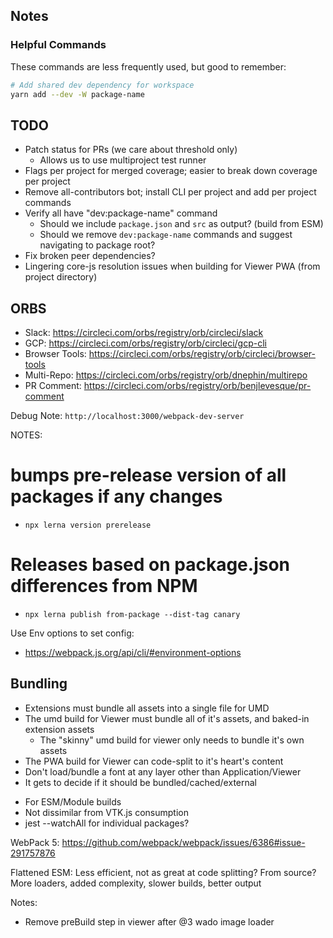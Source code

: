 ## Notes

### Helpful Commands

These commands are less frequently used, but good to remember:

```bash
# Add shared dev dependency for workspace
yarn add --dev -W package-name
```

## TODO

- Patch status for PRs (we care about threshold only)
  - Allows us to use multiproject test runner
- Flags per project for merged coverage; easier to break down coverage per
  project
- Remove all-contributors bot; install CLI per project and add per project
  commands
- Verify all have "dev:package-name" command
  - Should we include `package.json` and `src` as output? (build from ESM)
  - Should we remove `dev:package-name` commands and suggest navigating to
    package root?
- Fix broken peer dependencies?
- Lingering core-js resolution issues when building for Viewer PWA (from project
  directory)

## ORBS

- Slack: https://circleci.com/orbs/registry/orb/circleci/slack
- GCP: https://circleci.com/orbs/registry/orb/circleci/gcp-cli
- Browser Tools: https://circleci.com/orbs/registry/orb/circleci/browser-tools
- Multi-Repo: https://circleci.com/orbs/registry/orb/dnephin/multirepo
- PR Comment: https://circleci.com/orbs/registry/orb/benjlevesque/pr-comment

Debug Note: `http://localhost:3000/webpack-dev-server`

NOTES:

# bumps pre-release version of all packages if any changes

- `npx lerna version prerelease`

# Releases based on package.json differences from NPM

- `npx lerna publish from-package --dist-tag canary`

Use Env options to set config:

- https://webpack.js.org/api/cli/#environment-options

## Bundling

- Extensions must bundle all assets into a single file for UMD
- The umd build for Viewer must bundle all of it's assets, and baked-in
  extension assets
  - The "skinny" umd build for viewer only needs to bundle it's own assets
- The PWA build for Viewer can code-split to it's heart's content
- Don't load/bundle a font at any layer other than Application/Viewer
- It gets to decide if it should be bundled/cached/external

* For ESM/Module builds
* Not dissimilar from VTK.js consumption
* jest --watchAll for individual packages?

WebPack 5: https://github.com/webpack/webpack/issues/6386#issue-291757876

Flattened ESM: Less efficient, not as great at code splitting? From source? More
loaders, added complexity, slower builds, better output

Notes:

- Remove preBuild step in viewer after @3 wado image loader

